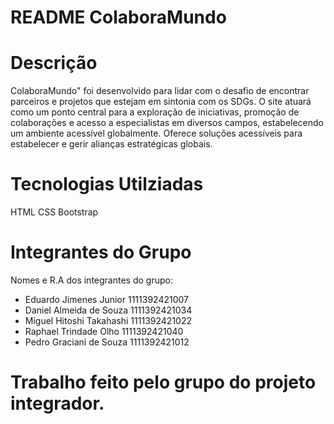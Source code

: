 # README ColaboraMundo

# Descrição
ColaboraMundo" foi desenvolvido para lidar com o desafio de encontrar parceiros e projetos que estejam em sintonia com os SDGs. O site atuará como um ponto central para a exploração de iniciativas, promoção de colaborações e acesso a especialistas em diversos campos, estabelecendo um ambiente acessível globalmente. Oferece soluções acessíveis para estabelecer e gerir alianças estratégicas globais.

# Tecnologias Utilziadas
HTML
CSS
Bootstrap

# Integrantes do Grupo
Nomes e R.A dos integrantes do grupo:
- Eduardo Jimenes Junior 1111392421007 
- Daniel Almeida de Souza 1111392421034 
- Miguel Hitoshi Takahashi 1111392421022
- Raphael Trindade Olho 1111392421040 
- Pedro Graciani de Souza 1111392421012 

# Trabalho feito pelo grupo do projeto integrador.
